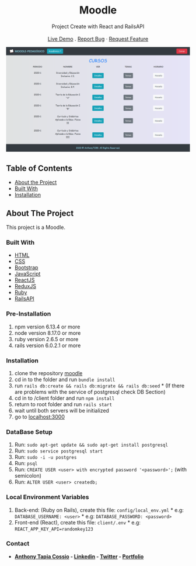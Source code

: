 <p align="center">
  <h1 align="center">Moodle</h1>
  <p align="center">
    Project Create with React and RailsAPI
    <br>
    <br>
    <a href="https://moodle-pedagogico.herokuapp.com/" target="_blank">Live Demo</a>
    .
    <a href="https://github.com/AnthonyTC89/moodle/issues">Report Bug</a>
    ·
    <a href="https://github.com/AnthonyTC89/moodle/issues">Request Feature</a>
  </p>
</p>

![Screenshot](/screenshots/01.png)

<!-- TABLE OF CONTENTS -->
## Table of Contents

* [About the Project](#about-the-project)
* [Built With](#built-with)
* [Installation](#installation)

<!-- ABOUT THE PROJECT -->
## About The Project

This project is a Moodle.

### Built With
* [HTML](https://www.w3.org/html/)
* [CSS](https://www.w3.org/Style/CSS/)
* [Bootstrap](https://getbootstrap.com/)
* [JavaScript](https://www.javascript.com/)
* [ReactJS](https://reactjs.org/)
* [ReduxJS](https://redux.js.org/)
* [Ruby](https://www.ruby-lang.org/en/)
* [RailsAPI](https://rubyonrails.org/)

### Pre-Installation
  1. npm version 6.13.4 or more
  2. node version 8.17.0 or more
  3. ruby version 2.6.5 or more
  4. rails version 6.0.2.1 or more

### Installation
  1. clone the repository [moodle](https://github.com/AnthonyTC89/moodle)
  2. cd in to the folder and run `bundle install`
  3. run `rails db:create && rails db:migrate && rails db:seed`
    * (If there are problems with the service of postgresql check DB Section) 
  4. cd in to /client folder and run `npm install`
  5. return to root folder and run `rails start`
  6. wait until both servers will be initialized
  7. go to [localhost:3000](http://localhost:3000)

### DataBase Setup
  1. Run: `sudo apt-get update && sudo apt-get install postgresql`
  2. Run: `sudo service postgresql start`
  3. Run: `sudo -i -u postgres`
  4. Run: `psql`
  5. Run: `CREATE USER <user> with encrypted password '<password>';` (with semicolon)
  6. Run: `ALTER USER <user> createdb;` 

### Local Environment Variables
  1. Back-end: (Ruby on Rails), create this file: `config/local_env.yml`
    * e.g: `DATABASE_USERNAME: <user>`
    * e.g: `DATABASE_PASSWORD: <password>`
  2. Front-end (React), create this file: `client/.env`
    * e.g: `REACT_APP_KEY_API=randomkey123`

### Contact

* **[Anthony Tapia Cossio](https://github.com/AnthonyTC89) - [Linkedin](linkedin.com/in/anthony-tapia-cossio) - [Twitter](https://twitter.com/ptonypTC) - [Portfolio](https://portfolio-anthony.herokuapp.com/)**

